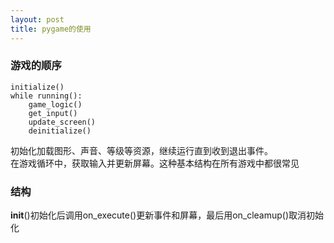 ```yaml
---
layout: post
title: pygame的使用
---
```


### 游戏的顺序
    initialize()  
    while running():  
        game_logic()  
        get_input()  
        update_screen()  
        deinitialize()  
          
初始化加载图形、声音、等级等资源，继续运行直到收到退出事件。  
在游戏循环中，获取输入并更新屏幕。这种基本结构在所有游戏中都很常见  

### 结构
__init__()初始化后调用on_execute()更新事件和屏幕，最后用on_cleamup()取消初始化
